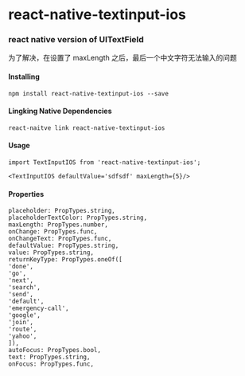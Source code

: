 # react-native-textinput-ios
### react native version of UITextField
为了解决，在设置了 maxLength 之后，最后一个中文字符无法输入的问题

#### Installing
`npm install react-native-textinput-ios --save`
#### Lingking Native Dependencies
`react-naitve link react-native-textinput-ios`
#### Usage
`import TextInputIOS from 'react-native-textinput-ios';`
```
<TextInputIOS defaultValue='sdfsdf' maxLength={5}/>

```
#### Properties
```
placeholder: PropTypes.string,
placeholderTextColor: PropTypes.string,
maxLength: PropTypes.number,
onChange: PropTypes.func,
onChangeText: PropTypes.func,
defaultValue: PropTypes.string,
value: PropTypes.string,
returnKeyType: PropTypes.oneOf([
'done',
'go',
'next',
'search',
'send',
'default',
'emergency-call',
'google',
'join',
'route',
'yahoo',
]),
autoFocus: PropTypes.bool,
text: PropTypes.string,
onFocus: PropTypes.func,
```
